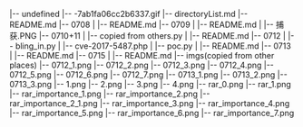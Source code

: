 |-- undefined
    |-- -7ab1fa06cc2b6337.gif
    |-- directoryList.md
    |-- README.md
    |-- 0708
    |   |-- README.md
    |-- 0709
    |   |-- README.md
    |   |-- 捕获.PNG
    |-- 0710+11
    |   |-- copied from others.py
    |   |-- README.md
    |-- 0712
    |   |-- bling_in.py
    |   |-- cve-2017-5487.php
    |   |-- poc.py
    |   |-- README.md
    |-- 0713
    |   |-- README.md
    |-- 0715
    |   |-- README.md
    |-- imgs(copied from other places)
        |-- 0712_1.png
        |-- 0712_2.png
        |-- 0712_3.png
        |-- 0712_4.png
        |-- 0712_5.png
        |-- 0712_6.png
        |-- 0712_7.png
        |-- 0713_1.png
        |-- 0713_2.png
        |-- 0713_3.png
        |-- 1.png
        |-- 2.png
        |-- 3.png
        |-- 4.png
        |-- rar_0.png
        |-- rar_1.png
        |-- rar_importance_1.png
        |-- rar_importance_2.png
        |-- rar_importance_2_1.png
        |-- rar_importance_3.png
        |-- rar_importance_4.png
        |-- rar_importance_5.png
        |-- rar_importance_6.png
        |-- rar_importance_7.png
